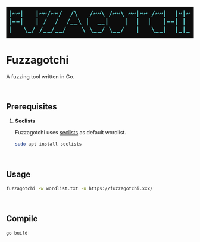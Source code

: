 ![logo](img/logo.png)

# Fuzzagotchi

A fuzzing tool written in Go.

<br />

## Prerequisites

1. **Seclists**

    Fuzzagotchi uses [seclists](https://github.com/danielmiessler/SecLists) as default wordlist.

    ```sh
    sudo apt install seclists
    ```

<br />

## Usage

```sh
fuzzagotchi -w wordlist.txt -u https://fuzzagotchi.xxx/
```

<br />

## Compile

```sh
go build
```